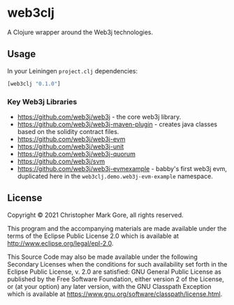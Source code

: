 # web3clj

A Clojure wrapper around the Web3j technologies.

## Usage

In your Leiningen `project.clj` dependencies:

```clojure
[web3clj "0.1.0"]
```

### Key Web3j Libraries

- https://github.com/web3j/web3j - the core web3j library.
- https://github.com/web3j/web3j-maven-plugin - creates java classes based on
  the solidity contract files.
- https://github.com/web3j/web3j-evm
- https://github.com/web3j/web3j-unit
- https://github.com/web3j/web3j-quorum
- https://github.com/web3j/svm
- https://github.com/web3j/web3j-evmexample - babby's first web3j evm,
  duplicated here in the `web3clj.demo.web3j-evm-example` namespace.

## License

Copyright © 2021 Christopher Mark Gore, all rights reserved.

This program and the accompanying materials are made available under the
terms of the Eclipse Public License 2.0 which is available at
http://www.eclipse.org/legal/epl-2.0.

This Source Code may also be made available under the following Secondary
Licenses when the conditions for such availability set forth in the Eclipse
Public License, v. 2.0 are satisfied: GNU General Public License as published by
the Free Software Foundation, either version 2 of the License, or (at your
option) any later version, with the GNU Classpath Exception which is available
at https://www.gnu.org/software/classpath/license.html.
